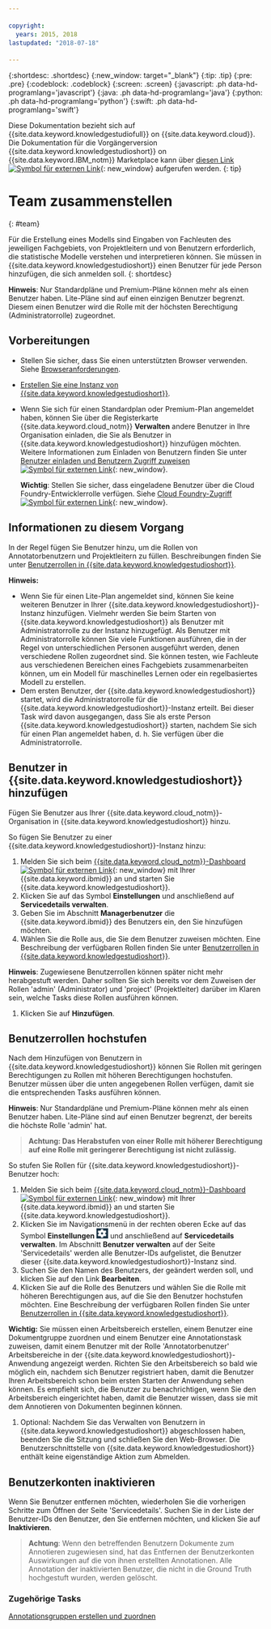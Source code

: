```yaml
---

copyright:
  years: 2015, 2018
lastupdated: "2018-07-18"

---
```


{:shortdesc: .shortdesc}
{:new_window: target="_blank"}
{:tip: .tip}
{:pre: .pre}
{:codeblock: .codeblock}
{:screen: .screen}
{:javascript: .ph data-hd-programlang='javascript'}
{:java: .ph data-hd-programlang='java'}
{:python: .ph data-hd-programlang='python'}
{:swift: .ph data-hd-programlang='swift'}

Diese Dokumentation bezieht sich auf {{site.data.keyword.knowledgestudiofull}} on {{site.data.keyword.cloud}}. Die Dokumentation für die Vorgängerversion {{site.data.keyword.knowledgestudioshort}} on {{site.data.keyword.IBM_notm}} Marketplace kann über [diesen Link ![Symbol für externen Link](../../icons/launch-glyph.svg "Symbol für externen Link")](https://console.bluemix.net/docs/services/knowledge-studio/team.html){: new_window} aufgerufen werden.
{: tip}

# Team zusammenstellen
{: #team}

Für die Erstellung eines Modells sind Eingaben von Fachleuten des jeweiligen Fachgebiets, von Projektleitern und von Benutzern erforderlich, die statistische Modelle verstehen und interpretieren können. Sie müssen in {{site.data.keyword.knowledgestudioshort}} einen Benutzer für jede Person hinzufügen, die sich anmelden soll.
{: shortdesc}

**Hinweis**: Nur Standardpläne und Premium-Pläne können mehr als einen Benutzer haben. Lite-Pläne sind auf einen einzigen Benutzer begrenzt. Diesem einen Benutzer wird die Rolle mit der höchsten Berechtigung (Administratorrolle) zugeordnet.

## Vorbereitungen

- Stellen Sie sicher, dass Sie einen unterstützten Browser verwenden. Siehe [Browseranforderungen](/docs/services/watson-knowledge-studio/system-requirements.html).
- [Erstellen Sie eine Instanz von {{site.data.keyword.knowledgestudioshort}}](/docs/services/watson-knowledge-studio/tutorials-create-project.html#instance).
- Wenn Sie sich für einen Standardplan oder Premium-Plan angemeldet haben, können Sie über die Registerkarte {{site.data.keyword.cloud_notm}} **Verwalten** andere Benutzer in Ihre Organisation einladen, die Sie als Benutzer in {{site.data.keyword.knowledgestudioshort}} hinzufügen möchten. Weitere Informationen zum Einladen von Benutzern finden Sie unter [Benutzer einladen und Benutzern Zugriff zuweisen ![Symbol für externen Link](../../icons/launch-glyph.svg "Symbol für externen Link")](https://console.bluemix.net/docs/iam/iamuserinv.html){: new_window}.

  **Wichtig**: Stellen Sie sicher, dass eingeladene Benutzer über die Cloud Foundry-Entwicklerrolle verfügen. Siehe [Cloud Foundry-Zugriff ![Symbol für externen Link](../../icons/launch-glyph.svg "Symbol für externen Link")](https://console.bluemix.net/docs/iam/cfaccess.html){: new_window}.

## Informationen zu diesem Vorgang

In der Regel fügen Sie Benutzer hinzu, um die Rollen von Annotatorbenutzern und Projektleitern zu füllen. Beschreibungen finden Sie unter [Benutzerrollen in {{site.data.keyword.knowledgestudioshort}}](/docs/services/watson-knowledge-studio/roles.html).

**Hinweis:**

- Wenn Sie für einen Lite-Plan angemeldet sind, können Sie keine weiteren Benutzer in Ihrer {{site.data.keyword.knowledgestudioshort}}-Instanz hinzufügen. Vielmehr werden Sie beim Starten von {{site.data.keyword.knowledgestudioshort}} als Benutzer mit Administratorrolle zu der Instanz hinzugefügt. Als Benutzer mit Administratorrolle können Sie viele Funktionen ausführen, die in der Regel von unterschiedlichen Personen ausgeführt werden, denen verschiedene Rollen zugeordnet sind. Sie können testen, wie Fachleute aus verschiedenen Bereichen eines Fachgebiets zusammenarbeiten können, um ein Modell für maschinelles Lernen oder ein regelbasiertes Modell zu erstellen.
- Dem ersten Benutzer, der {{site.data.keyword.knowledgestudioshort}} startet, wird die Administratorrolle für die {{site.data.keyword.knowledgestudioshort}}-Instanz erteilt. Bei dieser Task wird davon ausgegangen, dass Sie als erste Person {{site.data.keyword.knowledgestudioshort}} starten, nachdem Sie sich für einen Plan angemeldet haben, d. h. Sie verfügen über die Administratorrolle.

## Benutzer in {{site.data.keyword.knowledgestudioshort}} hinzufügen

Fügen Sie Benutzer aus Ihrer {{site.data.keyword.cloud_notm}}-Organisation in {{site.data.keyword.knowledgestudioshort}} hinzu.

So fügen Sie Benutzer zu einer {{site.data.keyword.knowledgestudioshort}}-Instanz hinzu:

1. Melden Sie sich beim [{{site.data.keyword.cloud_notm}}-Dashboard ![Symbol für externen Link](../../icons/launch-glyph.svg "Symbol für externen Link")](https://console.bluemix.net){: new_window} mit Ihrer {{site.data.keyword.ibmid}} an und starten Sie {{site.data.keyword.knowledgestudioshort}}.
1. Klicken Sie auf das Symbol **Einstellungen** und anschließend auf **Servicedetails verwalten**.
1. Geben Sie im Abschnitt **Managerbenutzer** die {{site.data.keyword.ibmid}} des Benutzers ein, den Sie hinzufügen möchten.
1. Wählen Sie die Rolle aus, die Sie dem Benutzer zuweisen möchten. Eine Beschreibung der verfügbaren Rollen finden Sie unter [Benutzerrollen in {{site.data.keyword.knowledgestudioshort}}](/docs/services/watson-knowledge-studio/roles.html).

  **Hinweis**: Zugewiesene Benutzerrollen können später nicht mehr herabgestuft werden. Daher sollten Sie sich bereits vor dem Zuweisen der Rollen 'admin' (Administrator) und 'project' (Projektleiter) darüber im Klaren sein, welche Tasks diese Rollen ausführen können.

1. Klicken Sie auf **Hinzufügen**.

## Benutzerrollen hochstufen

Nach dem Hinzufügen von Benutzern in {{site.data.keyword.knowledgestudioshort}} können Sie Rollen mit geringen Berechtigungen zu Rollen mit höheren Berechtigungen hochstufen. Benutzer müssen über die unten angegebenen Rollen verfügen, damit sie die entsprechenden Tasks ausführen können.

**Hinweis**: Nur Standardpläne und Premium-Pläne können mehr als einen Benutzer haben. Lite-Pläne sind auf einen Benutzer begrenzt, der bereits die höchste Rolle 'admin' hat. 

> **Achtung: Das Herabstufen von einer Rolle mit höherer Berechtigung auf eine Rolle mit geringerer Berechtigung ist nicht zulässig.**

So stufen Sie Rollen für {{site.data.keyword.knowledgestudioshort}}-Benutzer hoch:

1. Melden Sie sich beim [{{site.data.keyword.cloud_notm}}-Dashboard ![Symbol für externen Link](../../icons/launch-glyph.svg "Symbol für externen Link")](https://console.bluemix.net){: new_window} mit Ihrer {{site.data.keyword.ibmid}} an und starten Sie {{site.data.keyword.knowledgestudioshort}}.
1. Klicken Sie im Navigationsmenü in der rechten oberen Ecke auf das Symbol **Einstellungen** ![Symbol 'Einstellungen'](images/settings.png) und anschließend auf **Servicedetails verwalten**. Im Abschnitt **Benutzer verwalten** auf der Seite 'Servicedetails' werden alle Benutzer-IDs aufgelistet, die Benutzer dieser {{site.data.keyword.knowledgestudioshort}}-Instanz sind.
1. Suchen Sie den Namen des Benutzers, der geändert werden soll, und klicken Sie auf den Link **Bearbeiten**.
1. Klicken Sie auf die Rolle des Benutzers und wählen Sie die Rolle mit höheren Berechtigungen aus, auf die Sie den Benutzer hochstufen möchten. Eine Beschreibung der verfügbaren Rollen finden Sie unter [Benutzerrollen in {{site.data.keyword.knowledgestudioshort}}](/docs/services/watson-knowledge-studio/roles.html).

  **Wichtig:** Sie müssen einen Arbeitsbereich erstellen, einem Benutzer eine Dokumentgruppe zuordnen und einem Benutzer eine Annotationstask zuweisen, damit einem Benutzer mit der Rolle 'Annotatorbenutzer' Arbeitsbereiche in der {{site.data.keyword.knowledgestudioshort}}-Anwendung angezeigt werden. Richten Sie den Arbeitsbereich so bald wie möglich ein, nachdem sich Benutzer registriert haben, damit die Benutzer Ihren Arbeitsbereich schon beim ersten Starten der Anwendung sehen können. Es empfiehlt sich, die Benutzer zu benachrichtigen, wenn Sie den Arbeitsbereich eingerichtet haben, damit die Benutzer wissen, dass sie mit dem Annotieren von Dokumenten beginnen können.

1. Optional: Nachdem Sie das Verwalten von Benutzern in {{site.data.keyword.knowledgestudioshort}} abgeschlossen haben, beenden Sie die Sitzung und schließen Sie den Web-Browser. Die Benutzerschnittstelle von {{site.data.keyword.knowledgestudioshort}} enthält keine eigenständige Aktion zum Abmelden.

## Benutzerkonten inaktivieren

Wenn Sie Benutzer entfernen möchten, wiederholen Sie die vorherigen Schritte zum Öffnen der Seite 'Servicedetails'. Suchen Sie in der Liste der Benutzer-IDs den Benutzer, den Sie entfernen möchten, und klicken Sie auf **Inaktivieren**.

> **Achtung**: Wenn den betreffenden Benutzern Dokumente zum Annotieren zugewiesen sind, hat das Entfernen der Benutzerkonten Auswirkungen auf die von ihnen erstellten Annotationen. Alle Annotation der inaktivierten Benutzer, die nicht in die Ground Truth hochgestuft wurden, werden gelöscht.

### Zugehörige Tasks

[Annotationsgruppen erstellen und zuordnen](/docs/services/watson-knowledge-studio/documents-for-annotation.html#wks_projdocsets)
